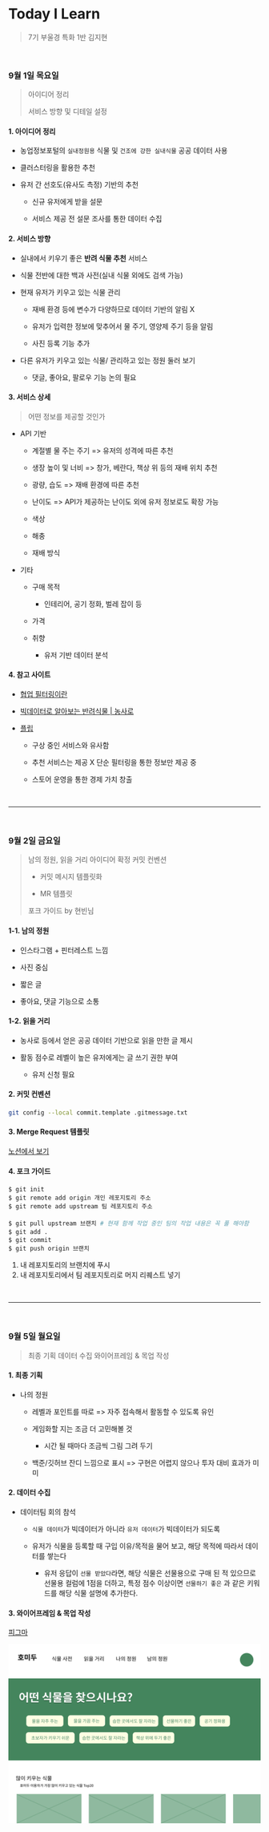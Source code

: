 # Today I Learn

> 7기 부울경 특화 1반 김지현

<br/>

### 9월 1일 목요일

> 아이디어 정리
> 
> 서비스 방향 및 디테일 설정

#### 1. 아이디어 정리

* 농업정보포털의 `실내정원용` 식물 및 `건조에 강한 실내식물` 공공 데이터 사용

* 클러스터링을 활용한 추천

* 유저 간 선호도(유사도 측정) 기반의 추천
  
  * 신규 유저에게 받을 설문
  
  * 서비스 제공 전 설문 조사를 통한 데이터 수집

#### 2. 서비스 방향

* 실내에서 키우기 좋은 **반려 식물 추천** 서비스

* 식물 전반에 대한 백과 사전(실내 식물 외에도 검색 가능)

* 현재 유저가 키우고 있는 식물 관리
  
  * 재배 환경 등에 변수가 다양하므로 데이터 기반의 알림 X
  
  * 유저가 입력한 정보에 맞추어서 물 주기, 영양제 주기 등을 알림
  
  * 사진 등록 기능 추가

* 다른 유저가 키우고 있는 식물/ 관리하고 있는 정원 둘러 보기
  
  * 댓글, 좋아요, 팔로우 기능 논의 필요

#### 3. 서비스 상세

>  어떤 정보를 제공할 것인가

* API 기반
  
  * 계절별 물 주는 주기 => 유저의 성격에 따른 추천
  
  * 생장 높이 및 너비 => 창가, 베란다, 책상 위 등의 재배 위치 추천
  
  * 광량, 습도 => 재배 환경에 따른 추천
  
  * 난이도 => API가 제공하는 난이도 외에 유저 정보로도 확장 가능
  
  * 색상
  
  * 해충
  
  * 재배 방식

* 기타
  
  * 구매 목적
    
    * 인테리어, 공기 정화, 벌레 잡이 등
  
  * 가격
  
  * 취향
    
    * 유저 기반 데이터 분석

#### 4. 참고 사이트

* [협업 필터링이란](https://investraveler.tistory.com/252)

* [빅데이터로 알아보는 반려식물 | 농사로](http://www.nongsaro.go.kr/portal/ps/psv/psvr/psvre/curationDtl.ps?menuId=PS03352&srchCurationNo=1696 "http://www.nongsaro.go.kr/portal/ps/psv/psvr/psvre/curationDtl.ps?menuId=PS03352&srchCurationNo=1696")

* [플립](https://www.fuleaf.com/)
  
  * 구상 중인 서비스와 유사함
  
  * 추천 서비스는 제공 X 단순 필터링을 통한 정보만 제공 중
  
  * 스토어 운영을 통한 경제 가치 창출

<br/>

---

<br/>

### 9월 2일 금요일

> 남의 정원, 읽을 거리 아이디어 확정
> 커밋 컨벤션
> 
> - 커밋 메시지 템플릿화
> 
> - MR 템플릿
> 
> 포크 가이드 by 현빈님

#### 1-1. 남의 정원

* 인스타그램 + 핀터레스트 느낌

* 사진 중심

* 짧은 글

* 좋아요, 댓글 기능으로 소통

#### 1-2. 읽을 거리

* 농사로 등에서 얻은 공공 데이터 기반으로 읽을 만한 글 제시

* 활동 점수로 레벨이 높은 유저에게는 글 쓰기 권한 부여
  
  * 유저 신청 필요

#### 2. 커밋 컨벤션

```bash
git config --local commit.template .gitmessage.txt
```

#### 3. Merge Request 템플릿

[노션에서 보기](https://www.notion.so/1872e235f72744288336c8cd2679b352#f5ba526b98e6439e9235c997981c1b2e)

#### 4. 포크 가이드

```bash
$ git init
$ git remote add origin 개인 레포지토리 주소
$ git remote add upstream 팀 레포지토리 주소

$ git pull upstream 브랜치 # 현재 함께 작업 중인 팀의 작업 내용은 꼭 풀 해야함
$ git add .
$ git commit
$ git push origin 브랜치
```

1. 내 레포지토리의 브랜치에 푸시
2. 내 레포지토리에서 팀 레포지토리로 머지 리퀘스트 넣기

<br/>

---

<br/>

### 9월 5일 월요일

> 최종 기획
> 데이터 수집
> 와이어프레임 & 목업 작성

#### 1. 최종 기획

* 나의 정원
  
  * 레벨과 포인트를 따로 => 자주 접속해서 활동할 수 있도록 유인
  
  * 게임화할 지는 조금 더 고민해볼 것
    
    * 시간 될 때마다 조금씩 그림 그려 두기
  
  * 백준/깃허브 잔디 느낌으로 표시 => 구현은 어렵지 않으나 투자 대비 효과가 미미

#### 2. 데이터 수집

* 데이터팀 회의 참석
  
  * `식물 데이터`가 빅데이터가 아니라 `유저 데이터`가 빅데이터가 되도록
  
  * 유저가 식물을 등록할 때 구입 이유/목적을 물어 보고, 해당 목적에 따라서 데이터를 쌓는다
    
    * 유저 응답이 `선물 받았다`라면, 해당 식물은 선물용으로 구매 된 적 있으므로 선물용 컬럼에 1점을 더하고, 특정 점수 이상이면 `선물하기 좋은` 과 같은 키워드를 해당 식물 설명에 추가한다.

#### 3. 와이어프레임 & 목업 작성

[피그마](https://www.figma.com/file/MTT300dGI1mSFMY5a74yBb/homido!?node-id=0%3A1)

![](assets/2022-09-05-16-59-07-image.png)
